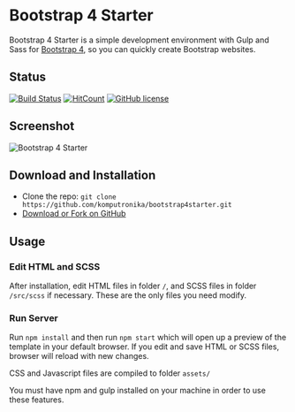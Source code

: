 # Bootstrap 4 Starter

Bootstrap 4 Starter is a simple development environment with Gulp and Sass for [Bootstrap 4](http://getbootstrap.com/), so you can quickly create Bootstrap websites.

## Status

[![Build Status](https://travis-ci.com/komputronika/bootstrap4starter.svg?branch=master)](https://travis-ci.com/komputronika/bootstrap4starter)
[![HitCount](http://hits.dwyl.com/komputronika/bootstrap4starter.svg)](http://hits.dwyl.com/komputronika/bootstrap4starter)
[![GitHub license](https://img.shields.io/badge/license-MIT-blue.svg)](https://raw.githubusercontent.com/BlackrockDigital/startbootstrap-bare/master/LICENSE)

## Screenshot

<img src="https://imageshack.com/a/img924/3221/458YFA.png" alt="Bootstrap 4 Starter"/>

## Download and Installation

* Clone the repo: `git clone https://github.com/komputronika/bootstrap4starter.git`
* [Download or Fork on GitHub](https://github.com/komputronika/bootstrap4starter)

## Usage

### Edit HTML and SCSS

After installation, edit HTML files in folder `/`, and SCSS files in folder `/src/scss` if necessary. These are the only files you need modify.

### Run Server

Run `npm install` and then run `npm start` which will open up a preview of the template in your default browser. If you edit and save HTML or SCSS files, browser will reload with new changes. 

CSS and Javascript files are compiled to folder `assets/`

You must have npm and gulp installed on your machine in order to use these features.


